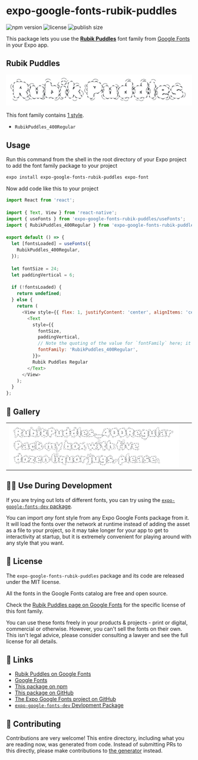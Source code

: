 # expo-google-fonts-rubik-puddles

![npm version](https://flat.badgen.net/npm/v/expo-google-fonts-rubik-puddles)
![license](https://flat.badgen.net/github/license/expo/google-fonts)
![publish size](https://flat.badgen.net/packagephobia/install/expo-google-fonts-rubik-puddles)

This package lets you use the [**Rubik Puddles**](https://fonts.google.com/specimen/Rubik+Puddles) font family from [Google Fonts](https://fonts.google.com/) in your Expo app.

## Rubik Puddles

![Rubik Puddles](./font-family.png)

This font family contains [1 style](#-gallery).

- `RubikPuddles_400Regular`

## Usage

Run this command from the shell in the root directory of your Expo project to add the font family package to your project
```sh
expo install expo-google-fonts-rubik-puddles expo-font
```

Now add code like this to your project
```js
import React from 'react';

import { Text, View } from 'react-native';
import { useFonts } from 'expo-google-fonts-rubik-puddles/useFonts';
import { RubikPuddles_400Regular } from 'expo-google-fonts-rubik-puddles/400Regular';

export default () => {
  let [fontsLoaded] = useFonts({
    RubikPuddles_400Regular,
  });

  let fontSize = 24;
  let paddingVertical = 6;

  if (!fontsLoaded) {
    return undefined;
  } else {
    return (
      <View style={{ flex: 1, justifyContent: 'center', alignItems: 'center' }}>
        <Text
          style={{
            fontSize,
            paddingVertical,
            // Note the quoting of the value for `fontFamily` here; it expects a string!
            fontFamily: 'RubikPuddles_400Regular',
          }}>
          Rubik Puddles Regular
        </Text>
      </View>
    );
  }
};

```

## 🔡 Gallery


||||
|-|-|-|
|![RubikPuddles_400Regular](.//400Regular/RubikPuddles_400Regular.ttf.png)||||


## 👩‍💻 Use During Development

If you are trying out lots of different fonts, you can try using the [`expo-google-fonts-dev` package](https://github.com/freeboub/google-fonts/tree/master/font-packages/dev#readme).

You can import *any* font style from any Expo Google Fonts package from it. It will load the fonts
over the network at runtime instead of adding the asset as a file to your project, so it may take longer
for your app to get to interactivity at startup, but it is extremely convenient
for playing around with any style that you want.

## 📖 License

The `expo-google-fonts-rubik-puddles` package and its code are released under the MIT license.

All the fonts in the Google Fonts catalog are free and open source.

Check the [Rubik Puddles page on Google Fonts](https://fonts.google.com/specimen/Rubik+Puddles) for the specific license of this font family.

You can use these fonts freely in your products & projects - print or digital, commercial or otherwise. However, you can't sell the fonts on their own. This isn't legal advice, please consider consulting a lawyer and see the full license for all details.

## 🔗 Links

- [Rubik Puddles on Google Fonts](https://fonts.google.com/specimen/Rubik+Puddles)
- [Google Fonts](https://fonts.google.com/)
- [This package on npm](https://www.npmjs.com/package/expo-google-fonts-rubik-puddles)
- [This package on GitHub](https://github.com/freeboub/google-fonts/tree/master/font-packages/rubik-puddles)
- [The Expo Google Fonts project on GitHub](https://github.com/freeboub/google-fonts)
- [`expo-google-fonts-dev` Devlopment Package](https://github.com/freeboub/google-fonts/tree/master/font-packages/dev)

## 🤝 Contributing

Contributions are very welcome! This entire directory, including what you are reading now, was generated from code. Instead of submitting PRs to this directly, please make contributions to [the generator](https://github.com/freeboub/google-fonts/tree/master/packages/generator) instead.
